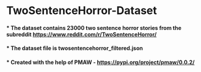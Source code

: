 # TwoSentenceHorror-Dataset

#### * The dataset contains 23000 two sentence horror stories from the subreddit https://www.reddit.com/r/TwoSentenceHorror/
#### * The dataset file is twosentencehorror_filtered.json 

#### * Created with the help of PMAW - https://pypi.org/project/pmaw/0.0.2/

